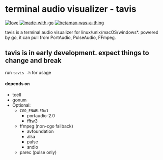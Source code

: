 # terminal audio visualizer - tavis

[![love][withlove]][noriah-dev]
[![made-with-go][withgo]][go-dev]
[![betamax-was-a-thing][betamax]][betawhat]

tavis is a terminal audio visualizer for linux/unix/macOS/windows*.
powered by go, it can pull from PortAudio, PulseAudio, FFmpeg.

## tavis is in early development. expect things to change and break

run `tavis -h` for usage

#### depends on

- tcell
- gonum
- Optional:
	- `CGO_ENABLED=1`
		- portaudio-2.0
		- fftw3
	- ffmpeg (non-cgo fallback)
		- avfoundation
		- alsa
		- pulse
		- sndio
	- parec (pulse only)


<!-- Links -->
[noriah-dev]: https://noriah.dev
[go-dev]: https://go.dev
[betawhat]: https://google.com/search?q=betamax

<!-- Images -->
[withlove]: https://forthebadge.com/images/badges/built-with-love.svg
[withgo]: https://forthebadge.com/images/badges/made-with-go.svg
[betamax]: https://forthebadge.com/images/badges/compatibility-betamax.svg
